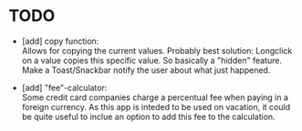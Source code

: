 # TODO

* [add] copy function:  
Allows for copying the current values. Probably best solution: Longclick on a value copies this specific value. So basically a "hidden" feature. Make a Toast/Snackbar notify the user about what just happened.

* [add] "fee"-calculator:  
Some credit card companies charge a percentual fee when paying in a foreign currency. As this app is inteded to be used on vacation, it could be quite useful to inclue an option to add this fee to the calculation.
